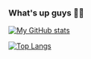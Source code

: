 ### What's up guys 🤠🤠

[![My GitHub stats](https://github-readme-stats.vercel.app/api?username=chen1571)](https://github.com/chen1571/github-readme-stats)

[![Top Langs](https://github-readme-stats.vercel.app/api/top-langs/?username=chen1571)](https://github.com/chen1571/github-readme-stats)


<!--
**CoolRanchDip/CoolRanchDip** is a ✨ _special_ ✨ repository because its `README.md` (this file) appears on your GitHub profile.

Here are some ideas to get you started:

- 🔭 I’m currently working on ...
- 🌱 I’m currently learning ...
- 👯 I’m looking to collaborate on ...
- 🤔 I’m looking for help with ...
- 💬 Ask me about ...
- 📫 How to reach me: ...
- 😄 Pronouns: ...
- ⚡ Fun fact: ...
-->
